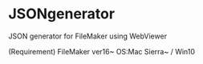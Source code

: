 # JSONgenerator

JSON generator for FileMaker using WebViewer

(Requirement) 
FileMaker ver16~
OS:Mac Sierra~ / Win10


